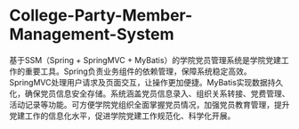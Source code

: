 # College-Party-Member-Management-System
基于SSM（Spring + SpringMVC + MyBatis）的学院党员管理系统是学院党建工作的重要工具。Spring负责业务组件的依赖管理，保障系统稳定高效。SpringMVC处理用户请求及页面交互，让操作更加便捷。MyBatis实现数据持久化，确保党员信息安全存储。系统涵盖党员信息录入、组织关系转接、党费管理、活动记录等功能。可方便学院党组织全面掌握党员情况，加强党员教育管理，提升党建工作的信息化水平，促进学院党建工作规范化、科学化开展。
